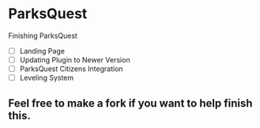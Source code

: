 # ParksQuest
Finishing ParksQuest

- [ ] Landing Page
- [ ] Updating Plugin to Newer Version
- [ ] ParksQuest Citizens Integration
- [ ] Leveling System

## Feel free to make a fork if you want to help finish this.
